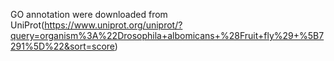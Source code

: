 GO annotation were downloaded from UniProt(https://www.uniprot.org/uniprot/?query=organism%3A%22Drosophila+albomicans+%28Fruit+fly%29+%5B7291%5D%22&sort=score)
